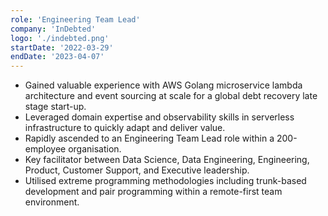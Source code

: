```yaml
---
role: 'Engineering Team Lead'
company: 'InDebted'
logo: './indebted.png'
startDate: '2022-03-29'
endDate: '2023-04-07'
---
```


- Gained valuable experience with AWS Golang microservice lambda architecture and event sourcing at scale for a global debt recovery late stage start-up.
- Leveraged domain expertise and observability skills in serverless infrastructure to quickly adapt and deliver value.
- Rapidly ascended to an Engineering Team Lead role within a 200-employee organisation.
- Key facilitator between Data Science, Data Engineering, Engineering, Product, Customer Support, and Executive leadership.
- Utilised extreme programming methodologies including trunk-based development and pair programming within a remote-first team environment.
